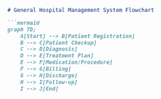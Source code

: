 ```markdown
# General Hospital Management System Flowchart

```mermaid
graph TD;
    A[Start] --> B[Patient Registration]
    B --> C[Patient Checkup]
    C --> D[Diagnosis]
    D --> E[Treatment Plan]
    E --> F[Medication/Procedure]
    F --> G[Billing]
    G --> H[Discharge]
    H --> I[Follow-up]
    I --> J[End]
```
```